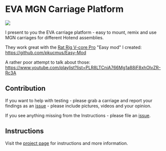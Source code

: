 # EVA MGN Carriage Platform


![](https://github.com/pkucmus/EVA/blob/master/docs/assetsimages/lineup.png)

I present to you the EVA carriage platform - easy to mount, remix and use MGN carriages for different Hotend assemblies.

They work great with the [Rat Rig V-core Pro](https://www.ratrig.com/3d-printing-cnc/3d-printer-kits/complete-kits/rat-rig-v-core-pro-linear-rail-701.html) "Easy mod" I created: https://github.com/pkucmus/Easy-Mod

A rather poor attempt to talk about those: https://www.youtube.com/playlist?list=PLR8LTCniA766Mg1a88iF8xhOlvZR-Rc3A

## Contribution

If you want to help with testing - please grab a carriage and report your findings as an [issue](https://github.com/pkucmus/EVA/issues) - please include pictures, videos and your opinion.

If you see anything missing from the Instructions - please file an [issue](https://github.com/pkucmus/EVA/issues).

## Instructions

Visit the [project page](https://pkucmus.github.io/EVA/) for instructions and more information.
